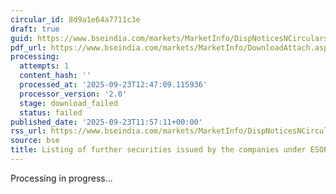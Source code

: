 ```yaml
---
circular_id: 8d9a1e64a7711c3e
draft: true
guid: https://www.bseindia.com/markets/MarketInfo/DispNoticesNCirculars.aspx?Noticeid={B6D4C68B-74E3-4387-AE6E-06D934A63708}&noticeno=20250923-26&dt=09/23/2025&icount=26&totcount=55&flag=0
pdf_url: https://www.bseindia.com/markets/MarketInfo/DownloadAttach.aspx?id=20250923-26&attachedId=
processing:
  attempts: 1
  content_hash: ''
  processed_at: '2025-09-23T12:47:09.115936'
  processor_version: '2.0'
  stage: download_failed
  status: failed
published_date: '2025-09-23T11:57:11+00:00'
rss_url: https://www.bseindia.com/markets/MarketInfo/DispNoticesNCirculars.aspx?Noticeid={B6D4C68B-74E3-4387-AE6E-06D934A63708}&noticeno=20250923-26&dt=09/23/2025&icount=26&totcount=55&flag=0
source: bse
title: Listing of further securities issued by the companies under ESOP / ESOS
---
```


Processing in progress...